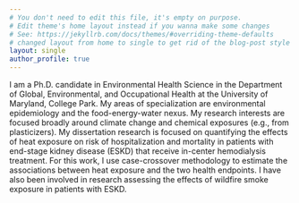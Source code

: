 ```yaml
---
# You don't need to edit this file, it's empty on purpose.
# Edit theme's home layout instead if you wanna make some changes
# See: https://jekyllrb.com/docs/themes/#overriding-theme-defaults
# changed layout from home to single to get rid of the blog-post style
layout: single 
author_profile: true
---
```


I am a Ph.D. candidate in Environmental Health Science in the Department of Global, Environmental, and Occupational Health at the University of Maryland, College Park. My areas of specialization are environmental epidemiology and the food-energy-water nexus. My research interests are focused broadly around climate change and chemical exposures (e.g., from plasticizers). My dissertation research is focused on quantifying the effects of heat exposure on risk of hospitalization and mortality in patients with end-stage kidney disease (ESKD) that receive in-center hemodialysis treatment. For this work, I use case-crossover methodology to estimate the associations between heat exposure and the two health endpoints. I have also been involved in research assessing the effects of wildfire smoke exposure in patients with ESKD. 
